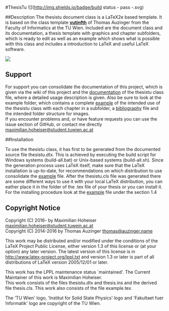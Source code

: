 #ThesisTu 
![](http://img.shields.io/badge/build status - pass -<brightgreen>.svg)


##Description
The thesistu document class is a LaTeX2e based template. It is based on the class template [**vutinfth**](https://gitlab.cg.tuwien.ac.at/auzinger/vutinfth/tree/master) of Thomas Auzinger from the Faculty of Informatics at the TU Wien. Included are the document class and its documentation, a thesis template with graphics and chapter subfolders, which is ready to edit as well as an example which shows what is possible with this class and includes a introduction to LaTeX and useful LaTeX software.  

![](http://i.imgur.com/igzlpF6.jpg)

## Support

For support you can consolidate the documentation of this project, which is given via the wiki of this project and the [documentation](thesistu.pdf) of the thesistu class file, where a detailed usage description is given. Also be sure to look at the example folder, which contains a complete [example](example/example.txt) of the intended use of the thesistu class with each chapter in a subfolder, a [bibliography](example/example.bib) file and the intended folder structure for images.  
If you encounter problems and, or have feature requests you can use the issue section of GitHub, or contact me directly maximilian.hoheiser@student.tuwien.ac.at

##Installation

To use the thesistu class, it has first to be generated from the documented source file thesistu.dtx. This is achieved by executing the build script for Windows systems (build-all.bat) or Unix-based systems (build-all.sh). Since the generation process uses LaTeX itself, make sure that the LaTeX installation is up-to-date, for recommendations on which distribution to use consolidate the [example](example/example.txt) file. After the thesistu.cls file was generated there are some different ways to use it with your local LaTeX distribution, you can eather place it in the folder of the .tex file of your thesis or you can install it. For the installing procedure look at the [example](example/example.tex) file under the section 1.4

## Copyright Notice

Copyright (C) 2016- by Maximilian Hoheiser <maximilian.hoheiser@student.tuwein.ac.at>  
Copyright (C) 2014-2016 by Thomas Auzinger <thomas@auzinger.name>  

This work may be distributed and/or modified under the
conditions of the LaTeX Project Public License, either version 1.3
of this license or (at your option) any later version.
The latest version of this license is in
  http://www.latex-project.org/lppl.txt
and version 1.3 or later is part of all distributions of LaTeX
version 2005/12/01 or later.  

This work has the LPPL maintenance status `maintained'. The Current Maintainer of this work is Maximilian Hoheiser.  
This work consists of the files thesistu.dtx and thesis.ins and the derived file thesis.cls. This work also consists of the file example.tex.  

The 'TU Wien' logo, 'Institut for Solid State Physics' logo and 'Fakultaet fuer !nformatik' logo are copyright of the TU Wien.
